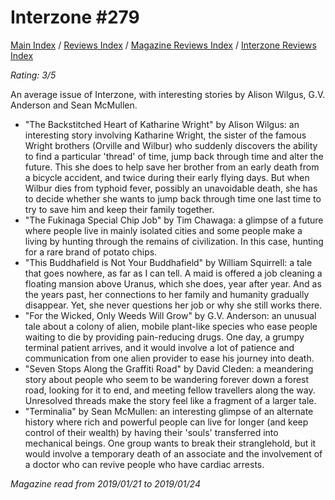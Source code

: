 # Interzone #279

[Main Index](../../../README.md) / [Reviews Index](../../README.md) / [Magazine Reviews Index](../README.md) / [Interzone Reviews Index](README.md)

*Rating: 3/5*

An average issue of Interzone, with interesting stories by Alison Wilgus, G.V. Anderson and Sean McMullen.

- "The Backstitched Heart of Katharine Wright" by Alison Wilgus: an interesting story involving Katharine Wright, the sister of the famous Wright brothers (Orville and Wilbur) who suddenly discovers the ability to find a particular 'thread' of time, jump back through time and alter the future. This she does to help save her brother from an early death from a bicycle accident, and twice during their early flying days. But when Wilbur dies from typhoid fever, possibly an unavoidable death, she has to decide whether she wants to jump back through time one last time to try to save him and keep their family together.
- "The Fukinaga Special Chip Job" by Tim Chawaga: a glimpse of a future where people live in mainly isolated cities and some people make a living by hunting through the remains of civilization. In this case, hunting for a rare brand of potato chips.
- "This Buddhafield is Not Your Buddhafield" by William Squirrell: a tale that goes nowhere, as far as I can tell. A maid is offered a job cleaning a floating mansion above Uranus, which she does, year after year. And as the years past, her connections to her family and humanity gradually disappear. Yet, she never questions her job or why she still works there.
- "For the Wicked, Only Weeds Will Grow" by G.V. Anderson: an unusual tale about a colony of alien, mobile plant-like species who ease people waiting to die by providing pain-reducing drugs. One day, a grumpy terminal patient arrives, and it would involve a lot of patience and communication from one alien provider to ease his journey into death.
- "Seven Stops Along the Graffiti Road" by David Cleden: a meandering story about people who seem to be wandering forever down a forest road, looking for it to end, and meeting fellow travellers along the way. Unresolved threads make the story feel like a fragment of a larger tale.
- "Terminalia" by Sean McMullen: an interesting glimpse of an alternate history where rich and powerful people can live for longer (and keep control of their wealth) by having their 'souls' transferred into mechanical beings. One group wants to break their stranglehold, but it would involve a temporary death of an associate and the involvement of a doctor who can revive people who have cardiac arrests.

*Magazine read from 2019/01/21 to 2019/01/24*

